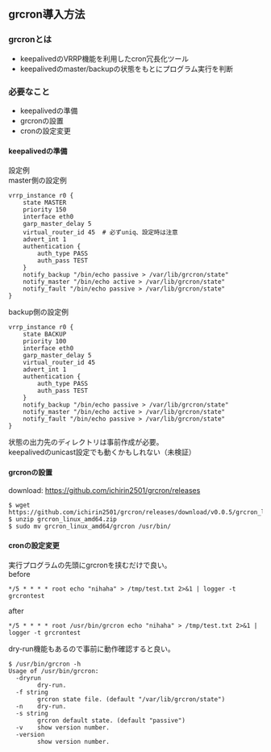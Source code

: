 ## grcron導入方法

### grcronとは

- keepalivedのVRRP機能を利用したcron冗長化ツール
- keepalivedのmaster/backupの状態をもとにプログラム実行を判断

### 必要なこと

- keepalivedの準備
- grcronの設置
- cronの設定変更

#### keepalivedの準備
設定例  
master側の設定例  
```
vrrp_instance r0 {
    state MASTER
    priority 150
    interface eth0
    garp_master_delay 5
    virtual_router_id 45  # 必ずuniq、設定時は注意
    advert_int 1
    authentication {
        auth_type PASS
        auth_pass TEST
    }
    notify_backup "/bin/echo passive > /var/lib/grcron/state"
    notify_master "/bin/echo active > /var/lib/grcron/state"
    notify_fault "/bin/echo passive > /var/lib/grcron/state"
}
```
backup側の設定例  
```
vrrp_instance r0 {
    state BACKUP
    priority 100
    interface eth0
    garp_master_delay 5
    virtual_router_id 45
    advert_int 1
    authentication {
        auth_type PASS
        auth_pass TEST
    }
    notify_backup "/bin/echo passive > /var/lib/grcron/state"
    notify_master "/bin/echo active > /var/lib/grcron/state"
    notify_fault "/bin/echo passive > /var/lib/grcron/state"
}
```

状態の出力先のディレクトリは事前作成が必要。  
keepalivedのunicast設定でも動くかもしれない（未検証）

#### grcronの設置
download: https://github.com/ichirin2501/grcron/releases  
```
$ wget https://github.com/ichirin2501/grcron/releases/download/v0.0.5/grcron_linux_amd64.zip
$ unzip grcron_linux_amd64.zip
$ sudo mv grcron_linux_amd64/grcron /usr/bin/
```

#### cronの設定変更
実行プログラムの先頭にgrcronを挟むだけで良い。  
before  
```
*/5 * * * * root echo "nihaha" > /tmp/test.txt 2>&1 | logger -t grcrontest
```
after  
```
*/5 * * * * root /usr/bin/grcron echo "nihaha" > /tmp/test.txt 2>&1 | logger -t grcrontest
```

dry-run機能もあるので事前に動作確認すると良い。  
```
$ /usr/bin/grcron -h
Usage of /usr/bin/grcron:
  -dryrun
        dry-run.
  -f string
        grcron state file. (default "/var/lib/grcron/state")
  -n    dry-run.
  -s string
        grcron default state. (default "passive")
  -v    show version number.
  -version
        show version number.
```


